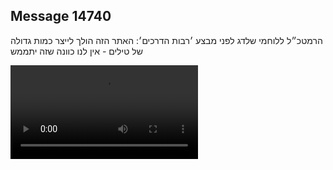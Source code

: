 ## Message 14740

הרמטכ״ל ללוחמי שלדג לפני מבצע ׳רבות הדרכים׳: האתר הזה הולך לייצר כמות גדולה של טילים - אין לנו כוונה שזה יתממש

![Video](https://data.iron-swords.co.il/2025/January/02/14740/14740_media.mp4)
